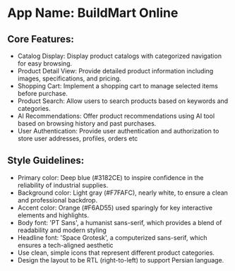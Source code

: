 # **App Name**: BuildMart Online

## Core Features:

- Catalog Display: Display product catalogs with categorized navigation for easy browsing.
- Product Detail View: Provide detailed product information including images, specifications, and pricing.
- Shopping Cart: Implement a shopping cart to manage selected items before purchase.
- Product Search: Allow users to search products based on keywords and categories.
- AI Recommendations: Offer product recommendations using AI tool based on browsing history and past purchases.
- User Authentication: Provide user authentication and authorization to store user addresses, profiles, orders etc

## Style Guidelines:

- Primary color: Deep blue (#3182CE) to inspire confidence in the reliability of industrial supplies.
- Background color: Light gray (#F7FAFC), nearly white, to ensure a clean and professional backdrop.
- Accent color: Orange (#F6AD55) used sparingly for key interactive elements and highlights.
- Body font: 'PT Sans', a humanist sans-serif, which provides a blend of readability and modern styling
- Headline font: 'Space Grotesk', a computerized sans-serif, which ensures a tech-aligned aesthetic
- Use clean, simple icons that represent different product categories.
- Design the layout to be RTL (right-to-left) to support Persian language.